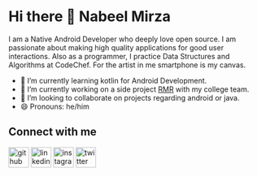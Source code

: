 # Hi there 👋 Nabeel Mirza

I am a Native Android Developer who deeply love open source. I am passionate about making high quality applications for good user interactions. Also as a programmer, I practice Data Structures and Algorithms at CodeChef. For the artist in me smartphone is my canvas.


- 🌱 I’m currently learning kotlin for Android Development.
- 🔭 I’m currently working on a side project [RMR](https://github.com/drocgoesongit/RMR) with my college team. 
- 👯 I’m looking to collaborate on projects regarding android or java.
- 😄 Pronouns: he/him

## Connect with me

[<img src='https://cdn.jsdelivr.net/npm/simple-icons@3.0.1/icons/github.svg' alt='github' height='40'>](https://github.com/drocgoesongit)  [<img src='https://cdn.jsdelivr.net/npm/simple-icons@3.0.1/icons/linkedin.svg' alt='linkedin' height='40'>](https://www.linkedin.com/in/nabeel-mirza-b72362207//)  [<img src='https://cdn.jsdelivr.net/npm/simple-icons@3.0.1/icons/instagram.svg' alt='instagram' height='40'>](https://www.instagram.com/mirza_nabeel_7//)  [<img src='https://cdn.jsdelivr.net/npm/simple-icons@3.0.1/icons/twitter.svg' alt='twitter' height='40'>](https://twitter.com/NabeelM08239730) 





